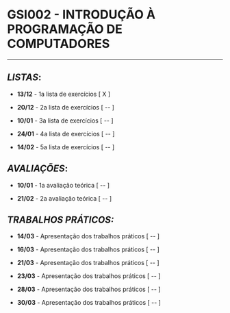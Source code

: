 # GSI002 - INTRODUÇÃO À PROGRAMAÇÃO DE COMPUTADORES
---
## ***LISTAS***:

  - **13/12** - 1a lista de exercícios [ X ]

  - **20/12** - 2a lista de exercícios [ -- ]

  - **10/01** - 3a lista de exercícios [ -- ]

  - **24/01** - 4a lista de exercícios [ -- ]

  - **14/02** - 5a lista de exercícios [ -- ]

## ***AVALIAÇÕES***:

  - **10/01** - 1a avaliação teórica [ -- ]

  - **21/02** - 2a avaliação teórica [ -- ]

## ***TRABALHOS PRÁTICOS:***

  - **14/03** - Apresentação dos trabalhos práticos [ -- ]

  - **16/03** - Apresentação dos trabalhos práticos [ -- ]

  - **21/03** - Apresentação dos trabalhos práticos [ -- ]

  - **23/03** - Apresentação dos trabalhos práticos [ -- ]

  - **28/03** - Apresentação dos trabalhos práticos [ -- ]

  - **30/03** - Apresentação dos trabalhos práticos [ -- ]